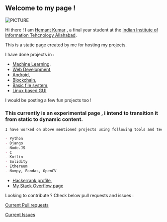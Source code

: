 ## Welcome to my page !

![PICTURE](https://media-exp1.licdn.com/dms/image/C5103AQEbeJcwmNIuvg/profile-displayphoto-shrink_200_200/0?e=1594857600&v=beta&t=FmEMiLupZB3xe9E7UJsnEV484dxZPYir5bHomgxL8lw)

Hi there ! I am [Hemant Kumar](https://www.linkedin.com/in/hemant-kumar-0a637616a/) , a final year student at the [Indian Institute of Information Tehcnology Allahabad](https://www.iiita.ac.in/). 

This is a static page created by me for hosting my projects.

I have done projects in :
 - [Machine Learning](https://github.com/hkbiet/Deep-Learning-Detection-in-Cancer-Images),
 - [Web Development](https://github.com/hkbiet/Django), 
 - [Android](https://github.com/hkbiet/Android),
 - [Blockchain](https://github.com/hkbiet/blockchain-1), 
 - [Basic file system](https://github.com/hkbiet/Project-FileSystem),
 - [Linux based GUI](https://github.com/hkbiet/PyQt5)

I would be posting a few fun projects too !

### This currently is an experimental page , i intend to transition it from static to dynamic content.

```markdown
I have worked on above mentioned projects using following tools and technologies.

- Python
- Django
- Node.JS
- C
- Kotlin
- Solidity
- Ethereum
- Numpy, Pandas, OpenCV

```
- [Hackerrank profile](https://www.hackerrank.com/hemant_kumar29),
- [My Stack Overflow page](https://stackoverflow.com/users/1793586/hemant-kumar)


Looking to contribute ? Check below pull requests and issues : 

[Current Pull requests](https://github.com/pulls) 

[Current Issues](https://github.com/issues)
